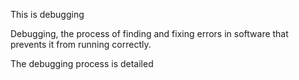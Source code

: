 This is debugging

Debugging, the process of finding and fixing errors in software that prevents it from running correctly.

The debugging process is detailed